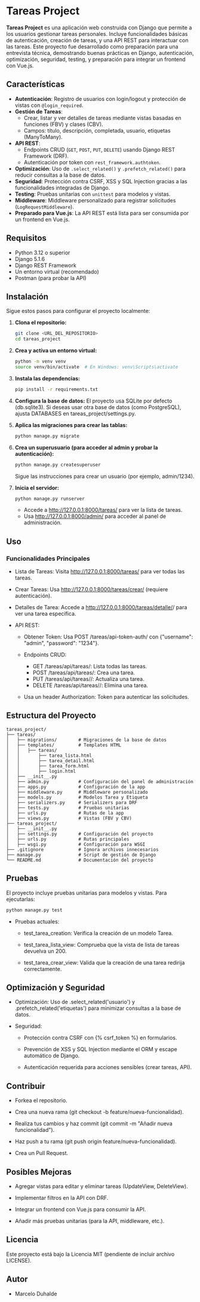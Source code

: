# Tareas Project

**Tareas Project** es una aplicación web construida con Django que permite a los usuarios gestionar tareas personales. Incluye funcionalidades básicas de autenticación, creación de tareas, y una API REST para interactuar con las tareas. Este proyecto fue desarrollado como preparación para una entrevista técnica, demostrando buenas prácticas en Django, autenticación, optimización, seguridad, testing, y preparación para integrar un frontend con Vue.js.

## Características

- **Autenticación**: Registro de usuarios con login/logout y protección de vistas con `@login_required`.
- **Gestión de Tareas**:
  - Crear, listar y ver detalles de tareas mediante vistas basadas en funciones (FBV) y clases (CBV).
  - Campos: título, descripción, completada, usuario, etiquetas (ManyToMany).
- **API REST**:
  - Endpoints CRUD (`GET`, `POST`, `PUT`, `DELETE`) usando Django REST Framework (DRF).
  - Autenticación por token con `rest_framework.authtoken`.
- **Optimización**: Uso de `.select_related()` y `.prefetch_related()` para reducir consultas a la base de datos.
- **Seguridad**: Protección contra CSRF, XSS y SQL Injection gracias a las funcionalidades integradas de Django.
- **Testing**: Pruebas unitarias con `unittest` para modelos y vistas.
- **Middleware**: Middleware personalizado para registrar solicitudes (`LogRequestMiddleware`).
- **Preparado para Vue.js**: La API REST está lista para ser consumida por un frontend en Vue.js.

## Requisitos

- Python 3.12 o superior
- Django 5.1.6
- Django REST Framework
- Un entorno virtual (recomendado)
- Postman (para probar la API)

## Instalación

Sigue estos pasos para configurar el proyecto localmente:

1. **Clona el repositorio:**
    ```bash
    git clone <URL_DEL_REPOSITORIO>
    cd tareas_project
    ```

2. **Crea y activa un entorno virtual:**
    ```bash
    python -m venv venv
    source venv/bin/activate  # En Windows: venv\Scripts\activate
    ```
3. **Instala las dependencias:**
    ```bash
    pip install -r requirements.txt
    ```

4. **Configura la base de datos:**
El proyecto usa SQLite por defecto (db.sqlite3). Si deseas usar otra base de datos (como PostgreSQL), ajusta DATABASES en tareas_project/settings.py.

5. **Aplica las migraciones para crear las tablas:**
    ```bash
    python manage.py migrate
    ```

6. **Crea un superusuario (para acceder al admin y probar la autenticación):**
    ```bash
    python manage.py createsuperuser
    ```
    Sigue las instrucciones para crear un usuario (por ejemplo, admin/1234).

7. **Inicia el servidor:**
    ```bash
    python manage.py runserver
    ```
   - Accede a http://127.0.0.1:8000/tareas/ para ver la lista de tareas.
   - Usa http://127.0.0.1:8000/admin/ para acceder al panel de administración.

## Uso

### Funcionalidades Principales
- Lista de Tareas: Visita http://127.0.0.1:8000/tareas/ para ver todas las tareas.

- Crear Tareas: Usa http://127.0.0.1:8000/tareas/crear/ (requiere autenticación).

- Detalles de Tarea: Accede a http://127.0.0.1:8000/tareas/detalle/<id>/ para ver una tarea específica.

- API REST:
  - Obtener Token: Usa POST /tareas/api-token-auth/ con {"username": "admin", "password": "1234"}.
  
  - Endpoints CRUD:
    - GET /tareas/api/tareas/: Lista todas las tareas.
    - POST /tareas/api/tareas/: Crea una tarea.
    - PUT /tareas/api/tareas/<id>/: Actualiza una tarea.
    - DELETE /tareas/api/tareas/<id>/: Elimina una tarea.
  
  - Usa un header Authorization: Token <tu-token> para autenticar las solicitudes.


## Estructura del Proyecto
    tareas_project/
    ├── tareas/
    │   ├── migrations/        # Migraciones de la base de datos
    │   ├── templates/         # Templates HTML
    │   │   ├── tareas/
    │   │       ├── tarea_lista.html
    │   │       ├── tarea_detail.html
    │   │       ├── tarea_form.html
    │   │       ├── login.html
    │   ├── __init__.py
    │   ├── admin.py           # Configuración del panel de administración
    │   ├── apps.py            # Configuración de la app
    │   ├── middleware.py      # Middleware personalizado
    │   ├── models.py          # Modelos Tarea y Etiqueta
    │   ├── serializers.py     # Serializers para DRF
    │   ├── tests.py           # Pruebas unitarias
    │   ├── urls.py            # Rutas de la app
    │   ├── views.py           # Vistas (FBV y CBV)
    ├── tareas_project/
    │   ├── __init__.py
    │   ├── settings.py        # Configuración del proyecto
    │   ├── urls.py            # Rutas principales
    │   ├── wsgi.py            # Configuración para WSGI
    ├── .gitignore             # Ignora archivos innecesarios
    ├── manage.py              # Script de gestión de Django
    └── README.md              # Documentación del proyecto

## Pruebas
El proyecto incluye pruebas unitarias para modelos y vistas. 
Para ejecutarlas:
```bash
python manage.py test
```
- Pruebas actuales:
  - test_tarea_creation: Verifica la creación de un modelo Tarea.
  
  - test_tarea_lista_view: Comprueba que la vista de lista de tareas devuelva un 200.
  
  - test_tarea_crear_view: Valida que la creación de una tarea redirija correctamente.

## Optimización y Seguridad
- Optimización: Uso de .select_related('usuario') y .prefetch_related('etiquetas') para minimizar consultas a la base de datos.

- Seguridad:
  - Protección contra CSRF con {% csrf_token %} en formularios.

  - Prevención de XSS y SQL Injection mediante el ORM y escape automático de Django.

  - Autenticación requerida para acciones sensibles (crear tareas, API).

## Contribuir
- Forkea el repositorio.

- Crea una nueva rama (git checkout -b feature/nueva-funcionalidad).

- Realiza tus cambios y haz commit (git commit -m "Añadir nueva funcionalidad").

- Haz push a tu rama (git push origin feature/nueva-funcionalidad).

- Crea un Pull Request.

## Posibles Mejoras
- Agregar vistas para editar y eliminar tareas (UpdateView, DeleteView).

- Implementar filtros en la API con DRF.

- Integrar un frontend con Vue.js para consumir la API.

- Añadir más pruebas unitarias (para la API, middleware, etc.).

## Licencia
Este proyecto está bajo la Licencia MIT (pendiente de incluir archivo LICENSE).

## Autor
- Marcelo Duhalde

